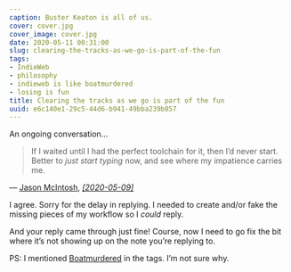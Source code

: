 ```yaml
---
caption: Buster Keaton is all of us.
cover: cover.jpg
cover_image: cover.jpg
date: 2020-05-11 00:31:00
slug: clearing-the-tracks-as-we-go-is-part-of-the-fun
tags:
- IndieWeb
- philosophy
- indieweb is like boatmurdered
- losing is fun
title: Clearing the tracks as we go is part of the fun
uuid: e6c140e1-29c5-44d6-b941-49bba239b857
---
```


An ongoing conversation…

<div class="u-in-reply-to h-cite">
  <blockquote>If I waited until I had the perfect toolchain for it, then I’d never start. Better to <em>just start typing</em> now, and see where my impatience carries me.</blockquote>
  <div class="attribution">—
      <a class="u-category h-card" href="https://jmac.org/">Jason McIntosh</a>,<cite>
      <a class="u-url" href="https://jmac.org/notes/oops-no-author.html">
        [<time class="dt-published">2020-05-09</time>]</a>
      </cite>
  </div>
</div>

I agree. Sorry for the delay in replying. I needed to create and/or fake
the missing pieces of my workflow so I *could* reply.

And your reply came through just fine! Course, now I need to go fix the
bit where it’s not showing up on the note you’re replying to.

[Boatmurdered]: https://lparchive.org/Dwarf-Fortress-Boatmurdered/Introduction/

<div class="admonition">

PS: I mentioned [Boatmurdered][] in the tags. I’m not sure why.

</div>